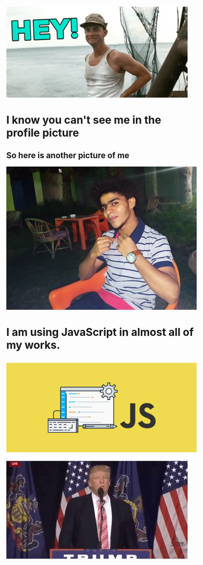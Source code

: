 ![](https://github.com/ahmadfathy97/ahmadfathy97/blob/master/images/hey.gif)
# I know you can't see me in the profile picture
## So here is another picture of me
![](https://github.com/ahmadfathy97/ahmadfathy97/blob/master/images/me1.jpg)
# I am using JavaScript in almost all of my works.
![](https://github.com/ahmadfathy97/ahmadfathy97/blob/master/images/js.jpg)
---
![](https://github.com/ahmadfathy97/ahmadfathy97/blob/master/images/bye.gif)
